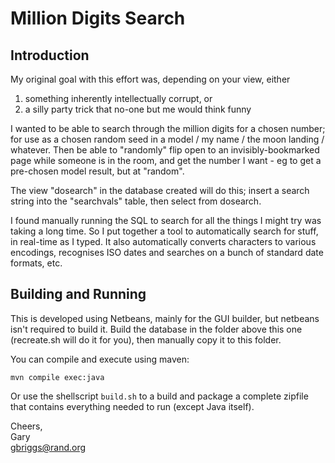 # Million Digits Search

## Introduction

My original goal with this effort was, depending on your view, either

1. something inherently intellectually corrupt, or
1. a silly party trick that no-one but me would think funny

I wanted to be able to search through the million digits for a chosen
number; for use as a chosen random seed in a model / my name / the
moon landing / whatever. Then be able to "randomly" flip open to an
invisibly-bookmarked page while someone is in the room, and get the
number I want - eg to get a pre-chosen model result, but at "random".

The view "dosearch" in the database created will do this; insert a
search string into the "searchvals" table, then select from dosearch.

I found manually running the SQL to search for all the things I might
try was taking a long time. So I put together a tool to automatically
search for stuff, in real-time as I typed. It also automatically converts
characters to various encodings, recognises ISO dates and searches on a
bunch of standard date formats, etc.

## Building and Running

This is developed using Netbeans, mainly for the GUI builder, but netbeans
isn't required to build it. Build the database in the folder above this
one (recreate.sh will do it for you), then manually copy it to this folder.  

You can compile and execute using maven:
```shell
mvn compile exec:java
```

Or use the shellscript ```build.sh``` to a build and package a complete
zipfile that contains everything needed to run (except Java itself). 

Cheers,  
Gary  
<gbriggs@rand.org>